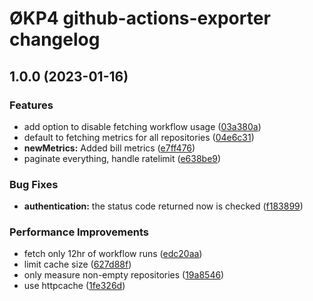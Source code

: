 # ØKP4 github-actions-exporter changelog

## 1.0.0 (2023-01-16)


### Features

* add option to disable fetching workflow usage ([03a380a](https://github.com/okp4/github-actions-exporter/commit/03a380a33ee224507e36d23379527577862c0538))
* default to fetching metrics for all repositories ([04e6c31](https://github.com/okp4/github-actions-exporter/commit/04e6c3119258727227306ce58c5b61d9674c247a))
* **newMetrics:** Added bill metrics ([e7ff476](https://github.com/okp4/github-actions-exporter/commit/e7ff476b784522f05cb4d690c20b3f4545e21961))
* paginate everything, handle ratelimit ([e638be9](https://github.com/okp4/github-actions-exporter/commit/e638be99ef4ee5e4fa617f5bf33b6e63da6adc44))


### Bug Fixes

* **authentication:** the status code returned now is checked ([f183899](https://github.com/okp4/github-actions-exporter/commit/f18389997e2f4e18fdcf5d48c31e094b4c156dac))


### Performance Improvements

* fetch only 12hr of workflow runs ([edc20aa](https://github.com/okp4/github-actions-exporter/commit/edc20aaa5a5a49d55b6453c0a464f078f518095f))
* limit cache size ([627d88f](https://github.com/okp4/github-actions-exporter/commit/627d88f769cb1648f40f1509a06bc5a1d5062c65))
* only measure non-empty repositories ([19a8546](https://github.com/okp4/github-actions-exporter/commit/19a85464d047216c584ec976715759abbb61057a))
* use httpcache ([1fe326d](https://github.com/okp4/github-actions-exporter/commit/1fe326d88c1487a5d051d2a8e994fa49851c7ee5))
